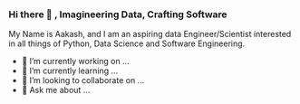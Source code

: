 ### Hi there 👋 , Imagineering Data, Crafting Software 
My Name is Aakash, and I am an aspiring data Engineer/Scientist interested in all things of Python, Data Science and Software Engineering.

- 🔭 I’m currently working on ...
- 🌱 I’m currently learning ...
- 👯 I’m looking to collaborate on ...
- 💬 Ask me about ...
